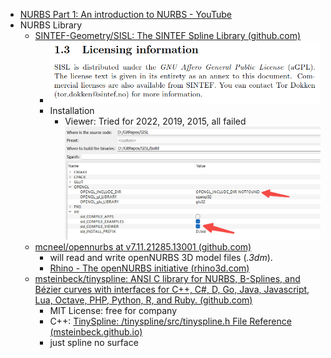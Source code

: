 - [NURBS Part 1: An introduction to NURBS - YouTube](https://www.youtube.com/watch?v=GJnXuSsjtZo)
- NURBS Library
	- [SINTEF-Geometry/SISL: The SINTEF Spline Library (github.com)](https://github.com/SINTEF-Geometry/SISL)
		- ![license_rule.png](../assets/license_rule_1682059827944_0.png)
		- Installation
			- Viewer: Tried for 2022, 2019, 2015, all failed ![image.png](../assets/image_1682581298157_0.png)
	- [mcneel/opennurbs at v7.11.21285.13001 (github.com)](https://github.com/mcneel/opennurbs/tree/v7.11.21285.13001)
		- will read and write openNURBS 3D model files (*.3dm*).
		- [Rhino - The openNURBS initiative (rhino3d.com)](https://www.rhino3d.com/it/features/developer/opennurbs/)
	- [msteinbeck/tinyspline: ANSI C library for NURBS, B-Splines, and Bézier curves with interfaces for C++, C#, D, Go, Java, Javascript, Lua, Octave, PHP, Python, R, and Ruby. (github.com)](https://github.com/msteinbeck/tinyspline#documentation)
		- MIT License: free for company
		- C++: [TinySpline: /tinyspline/src/tinyspline.h File Reference (msteinbeck.github.io)](https://msteinbeck.github.io/tinyspline/tinyspline_8h.html)
		- just spline no surface
